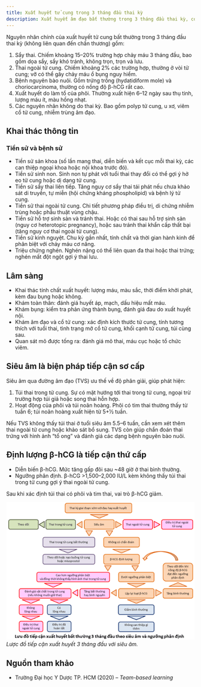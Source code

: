 ```yaml
---
title: Xuất huyết tử cung trong 3 tháng đầu thai kỳ
description: Xuất huyết âm đạo bất thường trong 3 tháng đầu thai kỳ, có thể do các tình trạng từ lành tính (xuất huyết làm tổ) đến nguy hiểm (sẩy thai, thai ngoài tử cung, bệnh nguyên bào nuôi). Cần phân loại và khai thác kỹ thông tin lâm sàng, sử dụng siêu âm và định lượng β-hCG để chẩn đoán và xử trí kịp thời.
---
```


Nguyên nhân chính của xuất huyết tử cung bất thường trong 3 tháng đầu thai kỳ (không liên quan đến chấn thương) gồm:

1. Sẩy thai. Chiếm khoảng 15–20% trường hợp chảy máu 3 tháng đầu, bao gồm dọa sẩy, sẩy khó tránh, không trọn, trọn và lưu.  
2. Thai ngoài tử cung. Chiếm khoảng 2% các trường hợp, thường ở vòi tử cung; vỡ có thể gây chảy máu ổ bụng nguy hiểm.  
3. Bệnh nguyên bào nuôi. Gồm trứng trống (hydatidiform mole) và choriocarcinoma, thường có nồng độ β-hCG rất cao.  
4. Xuất huyết do làm tổ của phôi. Thường xuất hiện 6–12 ngày sau thụ tinh, lượng máu ít, màu hồng nhạt.  
5. Các nguyên nhân không do thai kỳ. Bao gồm polyp tử cung, u xơ, viêm cổ tử cung, nhiễm trùng âm đạo.

## Khai thác thông tin

### Tiền sử và bệnh sử

- Tiền sử sản khoa (số lần mang thai, diễn biến và kết cục mỗi thai kỳ, các can thiệp ngoại khoa hoặc nội khoa trước đó).  
- Tiền sử sinh non. Sinh non tự phát với tuổi thai thay đổi có thể gợi ý hở eo tử cung hoặc dị dạng tử cung.  
- Tiền sử sẩy thai liên tiếp. Tăng nguy cơ sẩy thai tái phát nếu chưa khảo sát di truyền, tự miễn (hội chứng kháng phospholipid) và bệnh lý tử cung.  
- Tiền sử thai ngoài tử cung. Chi tiết phương pháp điều trị, di chứng nhiễm trùng hoặc phẫu thuật vùng chậu.  
- Tiền sử hỗ trợ sinh sản và tránh thai. Hoặc có thai sau hỗ trợ sinh sản (nguy cơ heterotopic pregnancy), hoặc sau tránh thai khẩn cấp thất bại (tăng nguy cơ thai ngoài tử cung).  
- Tiền sử kinh nguyệt. Chu kỳ gần nhất, tính chất và thời gian hành kinh để phân biệt với chảy máu cơ năng.  
- Triệu chứng nghén. Nghén nặng có thể liên quan đa thai hoặc thai trứng; nghén mất đột ngột gợi ý thai lưu.

## Lâm sàng

- Khai thác tính chất xuất huyết: lượng máu, màu sắc, thời điểm khởi phát, kèm đau bụng hoặc không.  
- Khám toàn thân: đánh giá huyết áp, mạch, dấu hiệu mất máu.  
- Khám bụng: kiểm tra phản ứng thành bụng, đánh giá đau do xuất huyết nội.  
- Khám âm đạo và cổ tử cung: xác định kích thước tử cung, tính tương thích với tuổi thai, tình trạng mở cổ tử cung, khối cạnh tử cung, túi cùng sau.  
- Quan sát mô được tống ra: đánh giá mô thai, máu cục hoặc tổ chức viêm.

## Siêu âm là biện pháp tiếp cận sơ cấp

Siêu âm qua đường âm đạo (TVS) ưu thế về độ phân giải, giúp phát hiện:

1. Túi thai trong tử cung. Sự có mặt hướng tới thai trong tử cung, ngoại trừ trường hợp túi giả hoặc song thai hỗn hợp.  
2. Hoạt động của phôi và túi noãn hoàng. Phôi có tim thai thường thấy từ tuần 6; túi noãn hoàng xuất hiện từ 5+1⁄2 tuần.  

Nếu TVS không thấy túi thai ở tuổi siêu âm 5.5–6 tuần, cần xem xét thêm thai ngoài tử cung hoặc khảo sát bổ sung. TVS còn giúp chẩn đoán thai trứng với hình ảnh “tổ ong” và đánh giá các dạng bệnh nguyên bào nuôi.

## Định lượng β-hCG là tiếp cận thứ cấp

- Diễn biến β-hCG. Mức tăng gấp đôi sau ~48 giờ ở thai bình thường.  
- Ngưỡng phân định. β-hCG >1,500–2,000 IU/L kèm không thấy túi thai trong tử cung gợi ý thai ngoài tử cung.

Sau khi xác định túi thai có phôi và tim thai, vai trò β-hCG giảm.

![Lược đồ tiếp cận xuất huyết 3 tháng đầu với siêu âm](../../../../assets/san-khoa/xuat-huyet-tu-cung-trong-3-thang-dau/luoc-do-xuat-huyet-3-thang-dau-theo-sieu-am.png)
_Lược đồ tiếp cận xuất huyết 3 tháng đầu với siêu âm._

## Nguồn tham khảo

- Trường Đại học Y Dược TP. HCM (2020) – _Team-based learning_  
